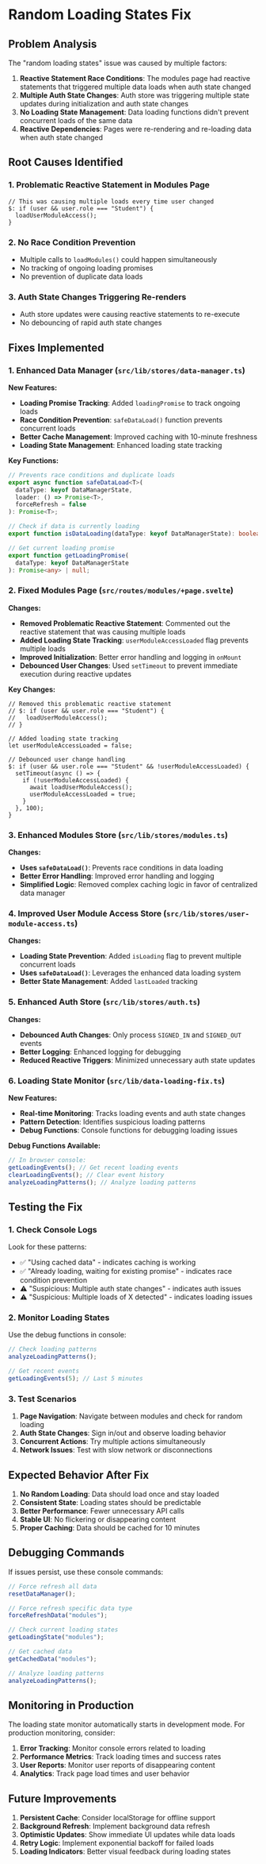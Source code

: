 # Random Loading States Fix

## Problem Analysis

The "random loading states" issue was caused by multiple factors:

1. **Reactive Statement Race Conditions**: The modules page had reactive statements that triggered multiple data loads when auth state changed
2. **Multiple Auth State Changes**: Auth store was triggering multiple state updates during initialization and auth state changes
3. **No Loading State Management**: Data loading functions didn't prevent concurrent loads of the same data
4. **Reactive Dependencies**: Pages were re-rendering and re-loading data when auth state changed

## Root Causes Identified

### 1. Problematic Reactive Statement in Modules Page

```svelte
// This was causing multiple loads every time user changed
$: if (user && user.role === "Student") {
  loadUserModuleAccess();
}
```

### 2. No Race Condition Prevention

- Multiple calls to `loadModules()` could happen simultaneously
- No tracking of ongoing loading promises
- No prevention of duplicate data loads

### 3. Auth State Changes Triggering Re-renders

- Auth store updates were causing reactive statements to re-execute
- No debouncing of rapid auth state changes

## Fixes Implemented

### 1. Enhanced Data Manager (`src/lib/stores/data-manager.ts`)

**New Features:**

- **Loading Promise Tracking**: Added `loadingPromise` to track ongoing loads
- **Race Condition Prevention**: `safeDataLoad()` function prevents concurrent loads
- **Better Cache Management**: Improved caching with 10-minute freshness
- **Loading State Management**: Enhanced loading state tracking

**Key Functions:**

```typescript
// Prevents race conditions and duplicate loads
export async function safeDataLoad<T>(
  dataType: keyof DataManagerState,
  loader: () => Promise<T>,
  forceRefresh = false
): Promise<T>;

// Check if data is currently loading
export function isDataLoading(dataType: keyof DataManagerState): boolean;

// Get current loading promise
export function getLoadingPromise(
  dataType: keyof DataManagerState
): Promise<any> | null;
```

### 2. Fixed Modules Page (`src/routes/modules/+page.svelte`)

**Changes:**

- **Removed Problematic Reactive Statement**: Commented out the reactive statement that was causing multiple loads
- **Added Loading State Tracking**: `userModuleAccessLoaded` flag prevents multiple loads
- **Improved Initialization**: Better error handling and logging in `onMount`
- **Debounced User Changes**: Used `setTimeout` to prevent immediate execution during reactive updates

**Key Changes:**

```svelte
// Removed this problematic reactive statement
// $: if (user && user.role === "Student") {
//   loadUserModuleAccess();
// }

// Added loading state tracking
let userModuleAccessLoaded = false;

// Debounced user change handling
$: if (user && user.role === "Student" && !userModuleAccessLoaded) {
  setTimeout(async () => {
    if (!userModuleAccessLoaded) {
      await loadUserModuleAccess();
      userModuleAccessLoaded = true;
    }
  }, 100);
}
```

### 3. Enhanced Modules Store (`src/lib/stores/modules.ts`)

**Changes:**

- **Uses `safeDataLoad()`**: Prevents race conditions in data loading
- **Better Error Handling**: Improved error handling and logging
- **Simplified Logic**: Removed complex caching logic in favor of centralized data manager

### 4. Improved User Module Access Store (`src/lib/stores/user-module-access.ts`)

**Changes:**

- **Loading State Prevention**: Added `isLoading` flag to prevent multiple concurrent loads
- **Uses `safeDataLoad()`**: Leverages the enhanced data loading system
- **Better State Management**: Added `lastLoaded` tracking

### 5. Enhanced Auth Store (`src/lib/stores/auth.ts`)

**Changes:**

- **Debounced Auth Changes**: Only process `SIGNED_IN` and `SIGNED_OUT` events
- **Better Logging**: Enhanced logging for debugging
- **Reduced Reactive Triggers**: Minimized unnecessary auth state updates

### 6. Loading State Monitor (`src/lib/data-loading-fix.ts`)

**New Features:**

- **Real-time Monitoring**: Tracks loading events and auth state changes
- **Pattern Detection**: Identifies suspicious loading patterns
- **Debug Functions**: Console functions for debugging loading issues

**Debug Functions Available:**

```javascript
// In browser console:
getLoadingEvents(); // Get recent loading events
clearLoadingEvents(); // Clear event history
analyzeLoadingPatterns(); // Analyze loading patterns
```

## Testing the Fix

### 1. Check Console Logs

Look for these patterns:

- ✅ "Using cached data" - indicates caching is working
- ✅ "Already loading, waiting for existing promise" - indicates race condition prevention
- ⚠️ "Suspicious: Multiple auth state changes" - indicates auth issues
- ⚠️ "Suspicious: Multiple loads of X detected" - indicates loading issues

### 2. Monitor Loading States

Use the debug functions in console:

```javascript
// Check loading patterns
analyzeLoadingPatterns();

// Get recent events
getLoadingEvents(5); // Last 5 minutes
```

### 3. Test Scenarios

1. **Page Navigation**: Navigate between modules and check for random loading
2. **Auth State Changes**: Sign in/out and observe loading behavior
3. **Concurrent Actions**: Try multiple actions simultaneously
4. **Network Issues**: Test with slow network or disconnections

## Expected Behavior After Fix

1. **No Random Loading**: Data should load once and stay loaded
2. **Consistent State**: Loading states should be predictable
3. **Better Performance**: Fewer unnecessary API calls
4. **Stable UI**: No flickering or disappearing content
5. **Proper Caching**: Data should be cached for 10 minutes

## Debugging Commands

If issues persist, use these console commands:

```javascript
// Force refresh all data
resetDataManager();

// Force refresh specific data type
forceRefreshData("modules");

// Check current loading states
getLoadingState("modules");

// Get cached data
getCachedData("modules");

// Analyze loading patterns
analyzeLoadingPatterns();
```

## Monitoring in Production

The loading state monitor automatically starts in development mode. For production monitoring, consider:

1. **Error Tracking**: Monitor console errors related to loading
2. **Performance Metrics**: Track loading times and success rates
3. **User Reports**: Monitor user reports of disappearing content
4. **Analytics**: Track page load times and user behavior

## Future Improvements

1. **Persistent Cache**: Consider localStorage for offline support
2. **Background Refresh**: Implement background data refresh
3. **Optimistic Updates**: Show immediate UI updates while data loads
4. **Retry Logic**: Implement exponential backoff for failed loads
5. **Loading Indicators**: Better visual feedback during loading states
